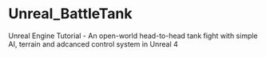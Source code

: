 # Unreal_BattleTank
Unreal Engine Tutorial - An open-world head-to-head tank fight with simple AI, terrain and adcanced control system in Unreal 4
